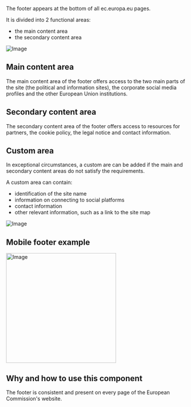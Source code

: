 The footer appears at the bottom of all  ec.europa.eu pages.

It is divided into 2 functional areas:
* the main content area
* the secondary content area

![Image](http://inno-ecl.s3.amazonaws.com/media/images/EC/Footer%20EC/Footer_Corporate.png)

## Main content area
The main content area of the footer offers access to the two main parts of the site (the political and information sites), the corporate social media profiles and the other European Union institutions.

## Secondary content area
The secondary content area of the footer offers access to  resources for partners, the cookie policy, the legal notice and contact information.

## Custom area
In exceptional circumstances, a custom are can be added if the main and secondary content areas do not satisfy the requirements. 

A custom area can contain:
* identification of the site name
* information on connecting to social platforms
* contact information
* other relevant information, such as a link to the site map

![Image](http://inno-ecl.s3.amazonaws.com/media/images/EC/Footer%20EC/Footer_Custom.png)

## Mobile footer example

<img src="http://inno-ecl.s3.amazonaws.com/media/images/EC/Footer%20EC/Footer_Mobile.png" alt="Image" width="300"/>

## Why and how to use this component
The footer is consistent and present on every page of the European Commission's website.
